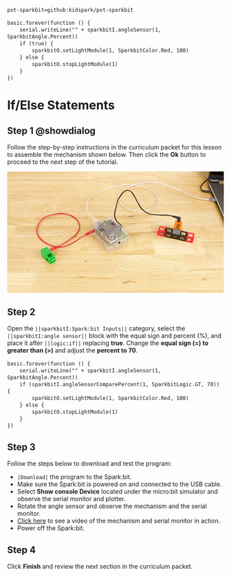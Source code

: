 ```package
pxt-sparkbit=github:kidspark/pxt-sparkbit
```

```template
basic.forever(function () {
    serial.writeLine("" + sparkbitI.angleSensor(1, SparkbitAngle.Percent))
    if (true) {
        sparkbitO.setLightModule(1, SparkbitColor.Red, 100)
    } else {
        sparkbitO.stopLightModule(1)
    }
})
```

# If/Else Statements

## Step 1 @showdialog

Follow the step-by-step instructions in the curriculum packet for this lesson to assemble the mechanism shown below. Then click the **Ok** button to proceed to the next step of the tutorial.

![if-else-statements-2](https://raw.githubusercontent.com/KidSpark/tutorials/master/assets/2-3-if-else-statements-2.png)

## Step 2

Open the ``||sparkbitI:Spark:bit Inputs||`` category, select the ``||sparkbitI:angle sensor||`` block with the equal sign and percent (%), and place it after ``||logic:if||`` replacing **true**. Change the **equal sign (=) to greater than (>)** and adjust the **percent to 70**.

```blocks
basic.forever(function () {
    serial.writeLine("" + sparkbitI.angleSensor(1, SparkbitAngle.Percent))
    if (sparkbitI.angleSensorComparePercent(1, SparkbitLogic.GT, 70)) {
        sparkbitO.setLightModule(1, SparkbitColor.Red, 100)
    } else {
        sparkbitO.stopLightModule(1)
    }
})
```

## Step 3

Follow the steps below to download and test the program:
* ``|Download|`` the program to the Spark:bit.
* Make sure the Spark:bit is powered on and connected to the USB cable.
* Select **Show console Device** located under the micro:bit simulator and observe the serial monitor and plotter.
* Rotate the angle sensor and observe the mechanism and the serial monitor.
* [Click here](https://youtu.be/T2kGSDISaqw) to see a video of the mechanism and serial monitor in action.
* Power off the Spark:bit.

## Step 4

Click **Finish** and review the next section in the curriculum packet.